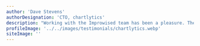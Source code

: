 ```yaml
---
author: 'Dave Stevens'
authorDesignation: 'CTO, chartlytics'
description: "Working with the Improwised team has been a pleasure. They helped us get our software and business off the ground. We could not have gotten to where we are today without their help!"
profileImage: '../../images/testimonials/chartlytics.webp'
siteImage: ''
---
```

